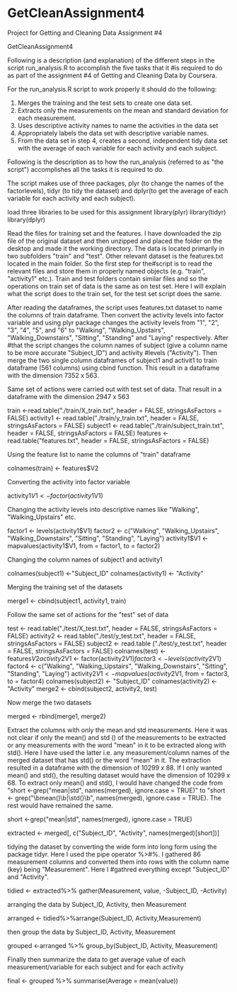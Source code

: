 # GetCleanAssignment4
Project for Getting and Cleaning Data Assignment #4



GetCleanAssignment4

Following is a description (and explanation) of the different steps in the script run_analysis.R to accomplish the five tasks that it #is required to do as part of the assignment #4 of Getting and Cleaning Data by Coursera. 

For the run_analysis.R script to work properly it should do the following:
1.	Merges the training and the test sets to create one data set.
2.	Extracts only the measurements on the mean and standard deviation for each measurement.
3.	Uses descriptive activity names to name the activities in the data set
4.	Appropriately labels the data set with descriptive variable names.
5.	From the data set in step 4, creates a second, independent tidy data set with the average of each variable for each activity and each subject.

Following is the description as to how the run_analysis (referred to as "the script") accomplishes all the tasks it is required to do.
 
The script makes use of three packages, plyr (to change the names of the factorlevels), tidyr (to tidy the dataset) and dplyr(to get the average of each variable for each activity and each subject).
 
load three libraries to be used for this assignment
library(plyr)
library(tidyr)
library(dplyr)

Read the files for training set and the features. I have downloaded the zip file of the original dataset and then unzipped and placed the folder on the desktop and made it the working directory. The data is located primarily in two subfolders "train" and "test". Other relevant dataset is the features.txt located in the main folder. So the first step for the#script is to read the relevant files and store them in properly named objects (e.g. "train", "activity1" etc.). Train and test folders contain similar files and so the operations on train set of data is the same as on test set. Here I will explain what the script does to the train set, for the test set script does the same.  

After reading the dataframes, the script uses features.txt dataset to name the columns of train dataframe. Then convert the activity levels into factor variable and using plyr package changes the activity levels from "1", "2", "3", "4", "5", and "6" to "Walking", "Walking_Upstairs", "Walking_Downstairs", "Sitting", "Standing" and "Laying" respectively. After #that the script changes the column names of subject (give a column name to be more accurate "Subject_ID") and activity #levels ("Activity"). Then merge the two single column dataframes of subject1 and activit1 to train dataframe (561 columns) using cbind function. This result in a dataframe with the dimension 7352 x 563.

Same set of actions were carried out with test set of data. That result in a dataframe with the dimension 2947 x 563

train <-read.table("./train/X_train.txt", header = FALSE, stringsAsFactors = FALSE)
activity1 <- read.table("./train/y_train.txt", header = FALSE, stringsAsFactors = FALSE)
subject1 <- read.table("./train/subject_train.txt", header = FALSE, stringsAsFactors = FALSE)
features <- read.table("features.txt", header = FALSE, stringsAsFactors = FALSE)

Using the feature list to name the columns of "train" dataframe

colnames(train) <- features$V2


Converting the activity into factor variable

activity1$V1 <- factor(activity1$V1)

Changing the activity levels into descriptive names like "Walking", "Walking_Upstairs" etc.

factor1 <- levels(activity1$V1)
factor2 <- c("Walking", "Walking_Upstairs", "Walking_Downstairs", "Sitting", "Standing", "Laying")
activity1$V1 <- mapvalues(activity1$V1, from = factor1, to = factor2)

Changing the column names of subject1 and activity1

colnames(subject1) <-"Subject_ID"
colnames(activity1) <- "Activity"

Merging the training set of the datasets

merge1 <- cbind(subject1, activity1, train)

Follow the same set of actions for the "test" set of data

test <- read.table("./test/X_test.txt", header = FALSE, stringsAsFactors = FALSE)
activity2 <- read.table("./test/y_test.txt", header = FALSE, stringsAsFactors = FALSE)
subject2 <- read.table ("./test/y_test.txt", header = FALSE, stringsAsFactors = FALSE)
colnames(test) <- features$V2
activity2$V1 <- factor(activity2$V1)
factor3 <- levels(activity2$V1)
factor4 <- c("Walking", "Walking_Upstairs", "Walking_Downstairs", "Sitting", "Standing", "Laying")
activity2$V1 <- mapvalues(activity2$V1, from = factor3, to = factor4)
colnames(subject2) <- "Subject_ID"
colnames(activity2) <- "Activity"
merge2 <- cbind(subject2, activity2, test)

Now merge the two datasets

merged <- rbind(merge1, merge2)

Extract the columns with only the mean and std measurements. Here it was not clear if only the mean() and std () of the measurements to be extracted or any measurements with the word "mean" in it to be extracted along with std(). Here I have used the latter i.e. any measurement/column names of the merged dataset that has std() or the word "mean" in it. The extraction resulted in a dataframe with the dimension of 10299 x  88. If I only wanted mean() and std(), the resulting dataset would have the dimension of 10299 x 68. To extract only mean() and std(), I would have changed the code from "short <-grep("mean|std", names(merged), ignore.case = TRUE)" to "short <- grep("\\bmean()\\b|\\std()\\b", names(merged), ignore.case = TRUE). The rest would have remained the same.

short <-grep("mean|std", names(merged), ignore.case = TRUE)

extracted <- merged[, c("Subject_ID", "Activity", names(merged)[short])]

tidying the dataset by converting the wide form into long form using the package tidyr. Here I used the pipe operator %>#%. I gathered 86 measurement columns and converted them into rows with the column name (key) being "Measurement". Here I #gathred everything except "Subject_ID" and "Activity".  

tidied <- extracted%>% gather(Measurement, value, -Subject_ID, -Activity)

arranging the data by Subject_ID, Activity, then Measurement

arranged <- tidied%>%arrange(Subject_ID, Activity,Measurement)

then group the data by Subject_ID, Activity, Measurement

grouped <-arranged %>% group_by(Subject_ID, Activity, Measurement)

Finally then summarize the data to get average value of each measurement/variable for each subject and for each activity

final <- grouped %>% summarise(Average = mean(value))


  



